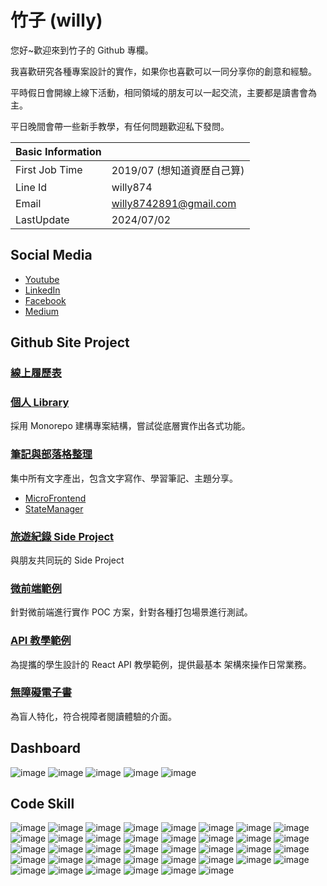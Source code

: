# 竹子 (willy)

您好~歡迎來到竹子的 Github 專欄。

我喜歡研究各種專案設計的實作，如果你也喜歡可以一同分享你的創意和經驗。

平時假日會開線上線下活動，相同領域的朋友可以一起交流，主要都是讀書會為主。

平日晚間會帶一些新手教學，有任何問題歡迎私下發問。

| Basic Information |                         |
| ----------------- | ----------------------- |
| First Job Time    | 2019/07 (想知道資歷自己算) |
| Line Id           | willy874                |
| Email             | willy8742891@gmail.com  |
| LastUpdate        | 2024/07/02              |

## Social Media

- [Youtube](https://www.youtube.com/@f2e-399/videos)
- [LinkedIn](https://www.linkedin.com/in/willy-shiao-2b0a1617b/)
- [Facebook](https://www.facebook.com/f2eBamboo)
- [Medium](https://medium.com/@willy8742891)

## Github Site Project

### [線上履歷表](https://willy874.github.io/public/resume.pdf)

### [個人 Library](https://github.com/willy874/bam-library)

採用 Monorepo 建構專案結構，嘗試從底層實作出各式功能。

### [筆記與部落格整理](https://github.com/willy874/BambooDiaryBlog)

集中所有文字產出，包含文字寫作、學習筆記、主題分享。

- [MicroFrontend](https://github.com/willy874/BambooDiaryBlog/tree/master/TopicSharing/MicroFrontend)
- [StateManager](https://github.com/willy874/BambooDiaryBlog/tree/master/TopicSharing/StateManager)

### [旅遊紀錄 Side Project](https://github.com/HAHAMud/ease-trip)

與朋友共同玩的 Side Project

### [微前端範例](https://github.com/willy874/poc-micro-frontend)

針對微前端進行實作 POC 方案，針對各種打包場景進行測試。

### [API 教學範例](https://github.com/willy874/react-api-reaction)

為提攜的學生設計的 React API 教學範例，提供最基本 架構來操作日常業務。

### [無障礙電子書](https://github.com/willy874/accessibility-book)

為盲人特化，符合視障者閱讀體驗的介面。

## Dashboard

![image](https://github-profile-summary-cards.vercel.app/api/cards/profile-details?username=willy874&theme=monokai)
![image](https://github-profile-summary-cards.vercel.app/api/cards/repos-per-language?username=willy874&theme=monokai)
![image](https://github-profile-summary-cards.vercel.app/api/cards/most-commit-language?username=willy874&theme=monokai)
![image](https://github-profile-summary-cards.vercel.app/api/cards/stats?username=willy874&theme=monokai)
![image](https://github-profile-summary-cards.vercel.app/api/cards/productive-time?username=willy874&theme=monokai)

## Code Skill

![image](https://img.shields.io/badge/-HTML5-E34F26?style=flat-square&logo=HTML5&logoColor=white)
![image](https://img.shields.io/badge/-Pug-A86454?style=flat-square&logo=Pug&logoColor=white)
![image](https://img.shields.io/badge/-CSS3-1572B6?style=flat-square&logo=CSS3&logoColor=white)
![image](https://img.shields.io/badge/-SASS-CC6699?style=flat-square&logo=SASS&logoColor=white)
![image](https://img.shields.io/badge/-jQuery-0769AD?style=flat-square&logo=jQuery&logoColor=white)
![image](https://img.shields.io/badge/-Git-F05032?style=flat-square&logo=Git&logoColor=white)
![image](https://img.shields.io/badge/-Mithril-000000?style=flat-square&logo=Mithril&logoColor=white)
![image](https://img.shields.io/badge/-Vue.js-4FC08D?style=flat-square&logo=Vue.js&logoColor=white)
![image](https://img.shields.io/badge/-Nuxt-4FC08D?style=flat-square&logo=Nuxt&logoColor=white)
![image](https://img.shields.io/badge/-React-61DAFB?style=flat-square&logo=React&logoColor=black)
![image](https://img.shields.io/badge/-Next.js-000000?style=flat-square&logo=Next.js&logoColor=white)
![image](https://img.shields.io/badge/-Node-339933?style=flat-square&logo=Node&logoColor=white)
![image](https://img.shields.io/badge/-NPM-CB3837?style=flat-square&logo=NPM&logoColor=white)
![image](https://img.shields.io/badge/-Yarn-2C8EBB?style=flat-square&logo=Yarn&logoColor=white)
![image](https://img.shields.io/badge/-PM2-2B037A?style=flat-square&logo=PM2&logoColor=white)
![image](https://img.shields.io/badge/-Webpack-8DD6F9?style=flat-square&logo=Webpack&logoColor=white)
![image](https://img.shields.io/badge/-Rollup-EC4A3F?style=flat-square&logo=Rollup&logoColor=white)
![image](https://img.shields.io/badge/-TypeScript-3178C6?style=flat-square&logo=TypeScript&logoColor=white)
![image](https://img.shields.io/badge/-TailwindCss-38B2AC?style=flat-square&logo=TailwindCss&logoColor=white)
![image](https://img.shields.io/badge/-WindiCSS-38B2AC?style=flat-square&logo=WindiCSS&logoColor=white)
![image](https://img.shields.io/badge/-Bootstrap-7c11f8?style=flat-square&logo=Bootstrap&logoColor=white)
![image](https://img.shields.io/badge/-Cordova-E8E8E8?style=flat-square&logo=Cordova&logoColor=white)
![image](https://img.shields.io/badge/-Docker-2496ED?style=flat-square&logo=Docker&logoColor=white)
![image](https://img.shields.io/badge/-Laravel-FF2D20?style=flat-square&logo=Laravel&logoColor=white)
![image](https://img.shields.io/badge/-GitHub-181717?style=flat-square&logo=GitHub&logoColor=white)
![image](https://img.shields.io/badge/-GitLab-FCA121?style=flat-square&logo=GitLab&logoColor=white)
![image](https://img.shields.io/badge/-Markdown-000000?style=flat-square&logo=Markdown&logoColor=white)
![image](https://img.shields.io/badge/-MySQL-4479A1?style=flat-square&logo=MySQL&logoColor=white)
![image](https://img.shields.io/badge/-ESLint-8080f2?style=flat-square&logo=ESLint&logoColor=white)
![image](https://img.shields.io/badge/-Prettier-F7B93E?style=flat-square&logo=Prettier&logoColor=white)
![image](https://img.shields.io/badge/-Cypress-17202C?style=flat-square&logo=Cypress&logoColor=white)
![image](https://img.shields.io/badge/-Jest-C21325?style=flat-square&logo=Jest&logoColor=white)
![image](https://img.shields.io/badge/-EditorConfig-FEFEFE?style=flat-square&logo=EditorConfig&logoColor=black)
![image](https://img.shields.io/badge/-MaterialDesign-757575?style=flat-square&logo=MaterialDesign&logoColor=white)
![image](https://img.shields.io/badge/-PostCSS-DD3A0A?style=flat-square&logo=PostCSS&logoColor=white)
![image](https://img.shields.io/badge/-Pixi.js-000000?style=flat-square&logo=Pixi.js&logoColor=white)
![image](https://img.shields.io/badge/-Vite-646CFF?style=flat-square&logo=Vite&logoColor=white)
![image](https://img.shields.io/badge/-Vuetify-1867C0?style=flat-square&logo=Vuetify&logoColor=white)
